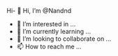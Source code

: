Hi- 👋 Hi, I’m @Nandnd
- 👀 I’m interested in ...
- 🌱 I’m currently learning ...
- 💞️ I’m looking to collaborate on ...
- 📫 How to reach me ...

<!---
Nandnd/Nandnd is a ✨ special ✨ repository because its `README.md` (this file) appears on your GitHub profile.
You can click the Preview link to take a look at your changes.
--->
